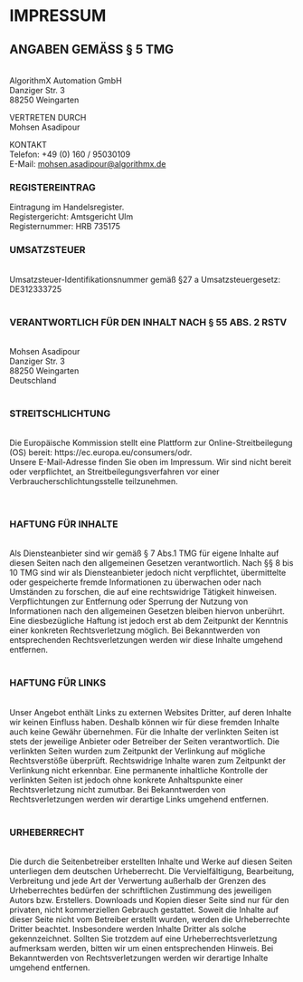<h1>IMPRESSUM</h1>

<h2>ANGABEN GEMÄSS § 5 TMG</h2> <br>
AlgorithmX Automation GmbH <br> 
Danziger Str. 3 <br> 
88250 Weingarten

VERTRETEN DURCH<br>
Mohsen Asadipour<br>

KONTAKT<br>
Telefon: +49 (0) 160 / 95030109 <br>
E-Mail: mohsen.asadipour@algorithmx.de<br>

<h3>REGISTEREINTRAG<br></h3>
Eintragung im Handelsregister. <br>
Registergericht: Amtsgericht Ulm <br>
Registernummer: HRB 735175<br>

<h3>UMSATZSTEUER</h3><br>
Umsatzsteuer-Identifikationsnummer gemäß §27 a Umsatzsteuergesetz:<br>
DE312333725
<br><br>

<h3>VERANTWORTLICH FÜR DEN INHALT NACH § 55 ABS. 2 RSTV</h3><br>
Mohsen Asadipour <br>
Danziger Str. 3 <br>
88250 Weingarten<br>
Deutschland
<br><br>

<h3>STREITSCHLICHTUNG</h3><br>
Die Europäische Kommission stellt eine Plattform zur Online-Streitbeilegung (OS) bereit: https://ec.europa.eu/consumers/odr.<br>
Unsere E-Mail-Adresse finden Sie oben im Impressum.
Wir sind nicht bereit oder verpflichtet, an Streitbeilegungsverfahren vor einer Verbraucherschlichtungsstelle teilzunehmen.
<br><br>
 
<h3>HAFTUNG FÜR INHALTE</h3><br>
Als Diensteanbieter sind wir gemäß § 7 Abs.1 TMG für eigene Inhalte auf diesen Seiten nach den allgemeinen Gesetzen verantwortlich. Nach §§ 8 bis 10 TMG sind wir als Diensteanbieter jedoch nicht verpflichtet, übermittelte oder gespeicherte fremde Informationen zu überwachen oder nach Umständen zu forschen, die auf eine rechtswidrige Tätigkeit hinweisen.
Verpflichtungen zur Entfernung oder Sperrung der Nutzung von Informationen nach den allgemeinen Gesetzen bleiben hiervon unberührt. Eine diesbezügliche Haftung ist jedoch erst ab dem Zeitpunkt der Kenntnis einer konkreten Rechtsverletzung möglich. Bei Bekanntwerden von entsprechenden Rechtsverletzungen werden wir diese Inhalte umgehend entfernen.
<br><br>

<h3>HAFTUNG FÜR LINKS</h3><br>
Unser Angebot enthält Links zu externen Websites Dritter, auf deren Inhalte wir keinen Einfluss haben. Deshalb können wir für diese fremden Inhalte auch keine Gewähr übernehmen. Für die Inhalte der verlinkten Seiten ist stets der jeweilige Anbieter oder Betreiber der Seiten verantwortlich. Die verlinkten Seiten wurden zum Zeitpunkt der Verlinkung auf mögliche Rechtsverstöße überprüft. Rechtswidrige Inhalte waren zum Zeitpunkt der Verlinkung nicht erkennbar.
Eine permanente inhaltliche Kontrolle der verlinkten Seiten ist jedoch ohne konkrete Anhaltspunkte einer Rechtsverletzung nicht zumutbar. Bei Bekanntwerden von Rechtsverletzungen werden wir derartige Links umgehend entfernen.
<br><br>

<h3>URHEBERRECHT</h3><br>
Die durch die Seitenbetreiber erstellten Inhalte und Werke auf diesen Seiten unterliegen dem deutschen Urheberrecht. Die Vervielfältigung, Bearbeitung, Verbreitung und jede Art der Verwertung außerhalb der Grenzen des Urheberrechtes bedürfen der schriftlichen Zustimmung des jeweiligen Autors bzw. Erstellers. Downloads und Kopien dieser Seite sind nur für den privaten, nicht kommerziellen Gebrauch gestattet.
Soweit die Inhalte auf dieser Seite nicht vom Betreiber erstellt wurden, werden die Urheberrechte Dritter beachtet. Insbesondere werden Inhalte Dritter als solche gekennzeichnet. Sollten Sie trotzdem auf eine Urheberrechtsverletzung aufmerksam werden, bitten wir um einen entsprechenden Hinweis. Bei Bekanntwerden von Rechtsverletzungen werden wir derartige Inhalte umgehend entfernen.
<br><br>
